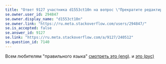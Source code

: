 ```yaml
---
title: "Ответ 9127 участника d1553ct10n на вопрос \"Прекратите редактировать мои «хрен» и «фиг»! >:(\""
se.owner.user_id: 294847
se.owner.display_name: "d1553ct10n"
se.owner.link: "https://ru.meta.stackoverflow.com/users/294847/"
se.is_accepted: false
se.answer_id: 9127
se.link: "https://ru.meta.stackoverflow.com/a/9127/240512"
se.question_id: 7140
---
```


Всем любителям "правильного  языка" [смотреть это (eng)](https://youtu.be/CNk_kzQCclo). и [это (рус)](https://www.youtube.com/watch?v=XDCwsm3VEpw)
